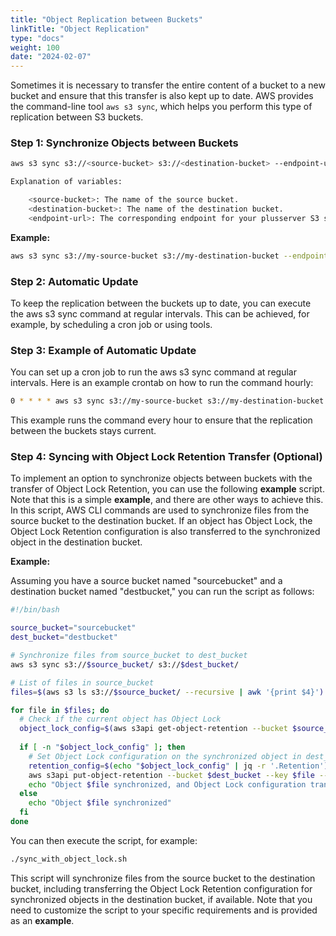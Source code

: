 ```yaml
---
title: "Object Replication between Buckets"
linkTitle: "Object Replication"
type: "docs"
weight: 100
date: "2024-02-07"
---
```


Sometimes it is necessary to transfer the entire content of a bucket to a new bucket and ensure that this transfer is also kept up to date. AWS provides the command-line tool `aws s3 sync`, which helps you perform this type of replication between S3 buckets.

### Step 1: Synchronize Objects between Buckets

```bash
aws s3 sync s3://<source-bucket> s3://<destination-bucket> --endpoint-url=https://<endpoint-url>

Explanation of variables:

    <source-bucket>: The name of the source bucket.
    <destination-bucket>: The name of the destination bucket.
    <endpoint-url>: The corresponding endpoint for your plusserver S3 service.
```

**Example:**

```bash
aws s3 sync s3://my-source-bucket s3://my-destination-bucket --endpoint-url=https://s3.de-west-1.psmanaged.com
```

### Step 2: Automatic Update

To keep the replication between the buckets up to date, you can execute the aws s3 sync command at regular intervals. This can be achieved, for example, by scheduling a cron job or using tools.

### Step 3: Example of Automatic Update

You can set up a cron job to run the aws s3 sync command at regular intervals.
Here is an example crontab on how to run the command hourly:

```bash
0 * * * * aws s3 sync s3://my-source-bucket s3://my-destination-bucket --endpoint-url=https://s3.de-west-1.psmanaged.com
```

This example runs the command every hour to ensure that the replication between the buckets stays current.

### Step 4: Syncing with Object Lock Retention Transfer (Optional)

To implement an option to synchronize objects between buckets with the transfer of Object Lock Retention, you can use the following **example** script. Note that this is a simple **example**, and there are other ways to achieve this. In this script, AWS CLI commands are used to synchronize files from the source bucket to the destination bucket. If an object has Object Lock, the Object Lock Retention configuration is also transferred to the synchronized object in the destination bucket.

**Example:**

Assuming you have a source bucket named "sourcebucket" and a destination bucket named "destbucket," you can run the script as follows:

```bash
#!/bin/bash

source_bucket="sourcebucket"
dest_bucket="destbucket"

# Synchronize files from source_bucket to dest_bucket
aws s3 sync s3://$source_bucket/ s3://$dest_bucket/

# List of files in source_bucket
files=$(aws s3 ls s3://$source_bucket/ --recursive | awk '{print $4}')

for file in $files; do
  # Check if the current object has Object Lock
  object_lock_config=$(aws s3api get-object-retention --bucket $source_bucket --key $file 2>/dev/null)
   
  if [ -n "$object_lock_config" ]; then
    # Set Object Lock configuration on the synchronized object in dest_bucket
    retention_config=$(echo "$object_lock_config" | jq -r '.Retention')
    aws s3api put-object-retention --bucket $dest_bucket --key $file --retention "$retention_config"
    echo "Object $file synchronized, and Object Lock configuration transferred"
  else
    echo "Object $file synchronized"
  fi
done
````

You can then execute the script, for example:

```bash
./sync_with_object_lock.sh
```

This script will synchronize files from the source bucket to the destination bucket, including transferring the Object Lock Retention configuration for synchronized objects in the destination bucket, if available. Note that you need to customize the script to your specific requirements and is provided as an **example**.